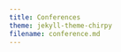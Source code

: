 ```yaml
---
title: Conferences
theme: jekyll-theme-chirpy
filename: conference.md
--- 
```


<html lang="en">
<head>
    <meta charset="UTF-8">
    <meta name="viewport" content="width=device-width, initial-scale=1.0">
    <title>Menubar Example</title>
    <style>
        /* Basic styling for the menubar */
        body {
            font-family: Arial, sans-serif;
        }

        .navbar {
            overflow: hidden;
            background-color: #333;
        }

        .navbar a {
            float: left;
            display: block;
            color: white;
            text-align: center;
            padding: 14px 20px;
            text-decoration: none;
        }

        .navbar a:hover {
            background-color: #ddd;
            color: black;
        }

        .navbar a.active {
            background-color: #04AA6D;
            color: white;
        }

        /* Dropdown container */
        .dropdown {
            float: left;
            overflow: hidden;
        }

        .dropdown .dropbtn {
            font-size: 16px;  
            border: none;
            outline: none;
            color: white;
            padding: 14px 20px;
            background-color: inherit;
            font-family: inherit;
            margin: 0;
        }

        .navbar a, .dropdown .dropbtn {
            display: inline-block;
        }

        /* Dropdown content (hidden by default) */
        .dropdown-content {
            display: none;
            position: absolute;
            background-color: #f9f9f9;
            min-width: 160px;
            box-shadow: 0px 8px 16px 0px rgba(0,0,0,0.2);
            z-index: 1;
        }

        .dropdown-content a {
            float: none;
            color: black;
            padding: 12px 16px;
            text-decoration: none;
            display: block;
            text-align: left;
        }

        .dropdown-content a:hover {
            background-color: #ddd;
        }

        /* Show the dropdown menu on hover */
        .dropdown:hover .dropdown-content {
            display: block;
        }

        .dropdown:hover .dropbtn {
            background-color: #ddd;
            color: black;
        }
    </style>
</head>
<body>

    <div class="navbar">
        <a class="active" href="https://ray-islam.github.io/">Home</a>
        <a href="https://ray-islam.github.io/book.html">Books</a>
        <a href="https://ray-islam.github.io/conference.html">Conferences</a>
        <a href="https://ray-islam.github.io/awardsnrecognitions.html">Awards & Recognitions</a>
              
    </div>
     <p> </p>
     <p> </p>
     <p> </p>

</body>
</html>

<ul>
    <li><a href="#computing-conference">Computing Conference 2024</a></li>
    <li><a href="#cancer-research-symposium">Symposium on Cancer Research Trends and Cybersecurity Challenges 2023</a></li>
</ul>
<hr>

<h2 id="computing-conference" style="color: green; font-size: 16px;">
    <a href="https://saiconference.com/Computing" style="color: green; font-size: 18px;"> Computing Conference 2024</a>
</h2>

<ul style="color: black; font-family: 'Futura', serif; font-size: 14px; list-style-type: none; margin: 0; padding: 0; text-align: justify;">
The Computing Conference, formerly the Science and Information Conference, is a prestigious annual event in London since 2013, uniting researchers and industry leaders from over 50 countries to share insights, present research, and foster collaboration.
</ul>
<br>

<ul style="color: black; font-family: 'Futura', serif; font-size: 12px; padding: 0; margin: 0; list-style: none;">
<b>Presented Peer-Reviewed Research Paper:</b> Islam, R. and Sandborn, P., (2024), Analyzing the Influence of Processor Speed and Clock Speed on Remaining Useful Life Estimation of Software Systems, Computing Conference, 11-12 July 2024, London, UK, Published as Proceedings on Springer Nature, DOI: https://doi.org/10.1007/978-3-031-62281-6_34. 
<br>
<br>
  <a href="https://link.springer.com/chapter/10.1007/978-3-031-62281-6_34">Click here to access the proceedings in SpringerNature.</a>
</ul>
<br>
<img src="https://github.com/user-attachments/assets/09c533dd-954a-4315-ae0c-a1e169146f3a" alt="Image Description" style="width:600px; height:auto;">
![453513082_793744742962789_8675114430293914151_n](https://github.com/user-attachments/assets/568a0c77-249d-484e-9f2a-519dafd5a37c)

<ul>
    
 <h2 id="cancer-research-symposium" style="font-size: 16px; color: green; margin: 10px 0;">
        Invited Panel Speaker: Symposium on Cancer Research Trends and Cybersecurity Challenges 2023
    </h2>
    <h3 style="font-size: 14px; color: green; margin: 5px 0 15px;">
        Hosted by Robert H. Smith School of Business, University of Maryland, College Park, MD, USA
    </h3>
</ul>
    <ul style="margin: 0; padding: 0; list-style-type: none; color: black; font-size: 14px; text-align: justify;">
        <li>
            The Joint Annual Symposium, hosted by the Robert H. Smith School of Business at the University of Maryland, gathers experts to discuss advancements in cancer research and cybersecurity. Organized with the Taipei Economic and Cultural Representative Office, the Chinese-American Professionals Association of Metropolitan Washington DC, and the North Carolina-Taiwan Professional and Scholar Society, it facilitates dialogue among participants from Taiwan, North Carolina, and the Washington DC area.
        </li>
    </ul>
    <br>
    <ul style="margin: 0; padding: 0; list-style-type: none; color: black; font-size: 12px; text-align: justify;">
        <li>
            <b>Topic Presented:</b> Delivered speeches on how Generative AI impacts cybersecurity.
        </li>
    </ul>
    <br>
    <img src="https://raw.githubusercontent.com/ray-islam/ray-islam.github.io/main/assets/DSC03643.JPG" alt="Conference Image" style="width: 100%; height: auto; display: block; margin-top: 10px;">
    <img src="https://raw.githubusercontent.com/ray-islam/ray-islam.github.io/main/assets/DSC03619.JPG" alt="Conference Image" style="width: 100%; height: auto; display: block; margin-top: 10px;">
</body>

